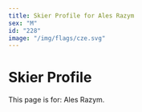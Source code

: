 ```yaml
---
title: Skier Profile for Ales Razym
sex: "M"
id: "228"
image: "/img/flags/cze.svg" 
---
```


# Skier Profile

This page is for: Ales Razym.
    